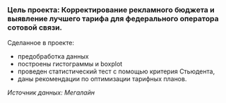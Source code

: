  ### Цель проекта: Корректирование рекламного бюджета и выявление лучшего тарифа для федерального оператора сотовой связи.
Сделанное в проекте:
- предобработка данных
- построены гистограммы и boxplot
- проведен статистический тест с помощью критерия Стьюдента, 
- даны рекомендации по оптимизации тарифных планов.

 *Источник данных: Мегалайн*
 
